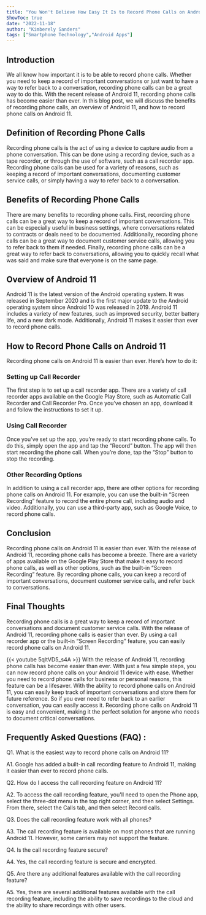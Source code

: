 ```yaml
---
title: "You Won't Believe How Easy It Is to Record Phone Calls on Android 11!"
ShowToc: true 
date: "2022-11-18"
author: "Kimberely Sanders" 
tags: ["Smartphone Technology","Android Apps"]
---
```

## Introduction

We all know how important it is to be able to record phone calls. Whether you need to keep a record of important conversations or just want to have a way to refer back to a conversation, recording phone calls can be a great way to do this. With the recent release of Android 11, recording phone calls has become easier than ever. In this blog post, we will discuss the benefits of recording phone calls, an overview of Android 11, and how to record phone calls on Android 11. 

## Definition of Recording Phone Calls

Recording phone calls is the act of using a device to capture audio from a phone conversation. This can be done using a recording device, such as a tape recorder, or through the use of software, such as a call recorder app. Recording phone calls can be used for a variety of reasons, such as keeping a record of important conversations, documenting customer service calls, or simply having a way to refer back to a conversation. 

## Benefits of Recording Phone Calls

There are many benefits to recording phone calls. First, recording phone calls can be a great way to keep a record of important conversations. This can be especially useful in business settings, where conversations related to contracts or deals need to be documented. Additionally, recording phone calls can be a great way to document customer service calls, allowing you to refer back to them if needed. Finally, recording phone calls can be a great way to refer back to conversations, allowing you to quickly recall what was said and make sure that everyone is on the same page. 

## Overview of Android 11

Android 11 is the latest version of the Android operating system. It was released in September 2020 and is the first major update to the Android operating system since Android 10 was released in 2019. Android 11 includes a variety of new features, such as improved security, better battery life, and a new dark mode. Additionally, Android 11 makes it easier than ever to record phone calls. 

## How to Record Phone Calls on Android 11

Recording phone calls on Android 11 is easier than ever. Here’s how to do it: 

### Setting up Call Recorder

The first step is to set up a call recorder app. There are a variety of call recorder apps available on the Google Play Store, such as Automatic Call Recorder and Call Recorder Pro. Once you’ve chosen an app, download it and follow the instructions to set it up. 

### Using Call Recorder

Once you’ve set up the app, you’re ready to start recording phone calls. To do this, simply open the app and tap the “Record” button. The app will then start recording the phone call. When you’re done, tap the “Stop” button to stop the recording. 

### Other Recording Options

In addition to using a call recorder app, there are other options for recording phone calls on Android 11. For example, you can use the built-in “Screen Recording” feature to record the entire phone call, including audio and video. Additionally, you can use a third-party app, such as Google Voice, to record phone calls. 

## Conclusion

Recording phone calls on Android 11 is easier than ever. With the release of Android 11, recording phone calls has become a breeze. There are a variety of apps available on the Google Play Store that make it easy to record phone calls, as well as other options, such as the built-in “Screen Recording” feature. By recording phone calls, you can keep a record of important conversations, document customer service calls, and refer back to conversations. 

## Final Thoughts

Recording phone calls is a great way to keep a record of important conversations and document customer service calls. With the release of Android 11, recording phone calls is easier than ever. By using a call recorder app or the built-in “Screen Recording” feature, you can easily record phone calls on Android 11.

{{< youtube 5qltVD5_s4A >}} 
With the release of Android 11, recording phone calls has become easier than ever. With just a few simple steps, you can now record phone calls on your Android 11 device with ease. Whether you need to record phone calls for business or personal reasons, this feature can be a lifesaver. With the ability to record phone calls on Android 11, you can easily keep track of important conversations and store them for future reference. So if you ever need to refer back to an earlier conversation, you can easily access it. Recording phone calls on Android 11 is easy and convenient, making it the perfect solution for anyone who needs to document critical conversations.

## Frequently Asked Questions (FAQ) :
Q1. What is the easiest way to record phone calls on Android 11?

A1. Google has added a built-in call recording feature to Android 11, making it easier than ever to record phone calls. 

Q2. How do I access the call recording feature on Android 11?

A2. To access the call recording feature, you'll need to open the Phone app, select the three-dot menu in the top right corner, and then select Settings. From there, select the Calls tab, and then select Record calls.

Q3. Does the call recording feature work with all phones?

A3. The call recording feature is available on most phones that are running Android 11. However, some carriers may not support the feature.

Q4. Is the call recording feature secure?

A4. Yes, the call recording feature is secure and encrypted.

Q5. Are there any additional features available with the call recording feature?

A5. Yes, there are several additional features available with the call recording feature, including the ability to save recordings to the cloud and the ability to share recordings with other users.


